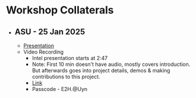 # Workshop Collaterals

- ## ASU - 25 Jan 2025
  - [Presentation](https://github.com/NeethuES-intel/documentation/blob/0326d4e99791a798b76893fc50cff194b980e3bb/workshops/ASU-24Jan2025/Open_Source_Developemnt_with_Intel_AI_Retail_Suite_Project.pdf)
  - Video Recording
    - Intel presentation starts at 2:47
    - Note: First 10 min doesn't have audio, mostly covers introduction. But afterwards goes into project details, demos & making contributions to this project.
    - [Link](https://asu.zoom.us/rec/share/wVGREh6bmdEOdhyaoZP8ddiqbEUYNycE8qWo95wI8v7cq4t8iZp6Wn6uoUHo5mqb.p2PJK9GE8dxRLzw-)
    - Passcode - E2H.@Uyn
